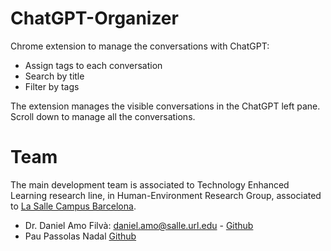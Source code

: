 # ChatGPT-Organizer
Chrome extension to manage the conversations with ChatGPT:

- Assign tags to each conversation
- Search by title
- Filter by tags

The extension manages the visible conversations in the ChatGPT left pane. Scroll down to manage all the conversations.

# Team
The main development team is associated to Technology Enhanced Learning research line, in Human-Environment Research Group, associated to [La Salle Campus Barcelona](https://www.salleurl.edu/en).
- Dr. Daniel Amo Filvà: daniel.amo@salle.url.edu - [Github](https://github.com/danielamof/)
- Pau Passolas Nadal [Github](https://github.com/ppassolas/)
